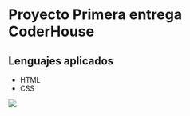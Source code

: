 # Proyecto Primera entrega CoderHouse
## Lenguajes aplicados

- HTML
- CSS

[![](https://cloud2data.com/wp-content/uploads/2023/01/HTML-CSS-Review.png)](http://https://cloud2data.com/wp-content/uploads/2023/01/HTML-CSS-Review.png)